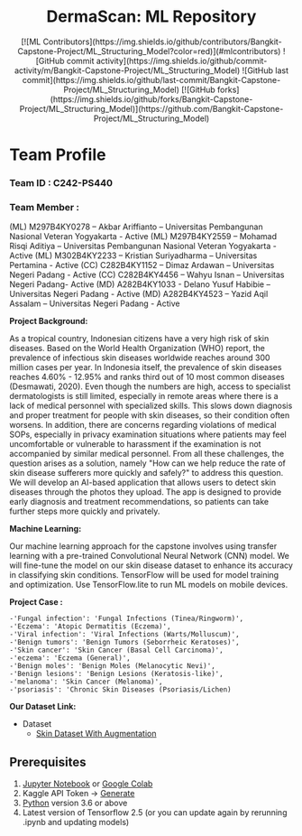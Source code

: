 <h1 align="center">
  DermaScan: ML Repository
</h1>

<div align="center">
[![ML Contributors](https://img.shields.io/github/contributors/Bangkit-Capstone-Project/ML_Structuring_Model?color=red)](#mlcontributors)
![GitHub commit activity](https://img.shields.io/github/commit-activity/m/Bangkit-Capstone-Project/ML_Structuring_Model)
![GitHub last commit](https://img.shields.io/github/last-commit/Bangkit-Capstone-Project/ML_Structuring_Model)
[![GitHub forks](https://img.shields.io/github/forks/Bangkit-Capstone-Project/ML_Structuring_Model)](https://github.com/Bangkit-Capstone-Project/ML_Structuring_Model)
</div>

# Team Profile

### Team ID		: C242-PS440 

### Team Member	: 
(ML) M297B4KY0278 – Akbar Ariffianto – Universitas Pembangunan Nasional Veteran Yogyakarta - Active
(ML) M297B4KY2559 – Mohamad Risqi Aditiya – Universitas Pembangunan Nasional Veteran Yogyakarta - Active 
(ML) M302B4KY2233 – Kristian Suriyadharma – Universitas Pertamina - Active
(CC) C282B4KY1152 – Dimaz Ardawan – Universitas Negeri Padang - Active
(CC) C282B4KY4456 – Wahyu Isnan – Universitas Negeri Padang- Active
(MD) A282B4KY1033 - Delano Yusuf Habibie – Universitas Negeri Padang - Active
(MD) A282B4KY4523 – Yazid Aqil Assalam – Universitas Negeri Padang - Active

**Project Background:**

As a tropical country, Indonesian citizens have a very high risk of skin diseases. Based on the World Health Organization (WHO) report, the prevalence of infectious skin diseases worldwide reaches around 300 million cases per year. In Indonesia itself, the prevalence of skin diseases reaches 4.60% - 12.95% and ranks third out of 10 most common diseases (Desmawati, 2020).
Even though the numbers are high, access to specialist dermatologists is still limited, especially in remote areas where there is a lack of medical personnel with specialized skills. This slows down diagnosis and proper treatment for people with skin diseases, so their condition often worsens. In addition, there are concerns regarding violations of medical SOPs, especially in privacy examination situations where patients may feel uncomfortable or vulnerable to harassment if the examination is not accompanied by similar medical personnel.
From all these challenges, the question arises as a solution, namely "How can we help reduce the rate of skin disease sufferers more quickly and safely?" to address this question. We will develop an AI-based  application that allows users to detect skin diseases through the photos they upload. The app is designed to provide early diagnosis and treatment recommendations, so patients can take further steps more quickly and privately.


**Machine Learning:** 

Our machine learning approach for the capstone involves using transfer learning with a pre-trained Convolutional Neural Network (CNN) model. We will fine-tune the model on our skin disease dataset to enhance its accuracy in classifying skin conditions. TensorFlow will be used for model training and optimization. Use TensorFlow.lite to run ML models on mobile devices.

**Project Case :**

    -'Fungal infection': 'Fungal Infections (Tinea/Ringworm)',
    -'Eczema': 'Atopic Dermatitis (Eczema)',
    -'Viral infection': 'Viral Infections (Warts/Molluscum)',
    -'Benign tumors': 'Benign Tumors (Seborrheic Keratoses)',
    -'Skin cancer': 'Skin Cancer (Basal Cell Carcinoma)',
    -'eczema': 'Eczema (General)',
    -'Benign moles': 'Benign Moles (Melanocytic Nevi)',
    -'Benign lesions': 'Benign Lesions (Keratosis-like)',
    -'melanoma': 'Skin Cancer (Melanoma)',
    -'psoriasis': 'Chronic Skin Diseases (Psoriasis/Lichen)

**Our Dataset Link:**

* Dataset
  * [Skin Dataset With Augmentation](https://www.kaggle.com/datasets/akbariffianto/final-skin-disease)

## Prerequisites
1. [Jupyter Notebook](https://test-jupyter.readthedocs.io/en/latest/install.html) or [Google Colab](https://colab.research.google.com/)
2. Kaggle API Token → [Generate](https://github.com/Kaggle/kaggle-api#api-credentials)
3. [Python](https://www.python.org/downloads/) version 3.6 or above
4. Latest version of Tensorflow 2.5 (or you can update again by rerunning .ipynb and updating models)
